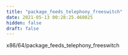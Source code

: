 ```yaml
---
title: "package_feeds_telephony_freeswitch"
date: 2021-05-13 00:28:25.460825
hidden: false
draft: false
---
```


x86/64/package_feeds_telephony_freeswitch

